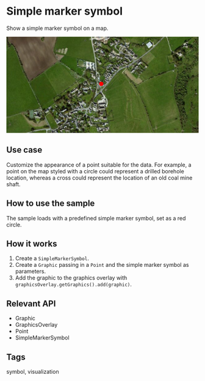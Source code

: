 # Simple marker symbol

Show a simple marker symbol on a map.

![Image of simple marker symbol](SimpleMarkerSymbol.png)

## Use case

Customize the appearance of a point suitable for the data. For example, a point on the map styled with a circle could represent a drilled borehole location, whereas a cross could represent the location of an old coal mine shaft.

## How to use the sample

The sample loads with a predefined simple marker symbol, set as a red circle.

## How it works

1.  Create a `SimpleMarkerSymbol`.
2.  Create a `Graphic` passing in a `Point` and the simple marker symbol as parameters. 
3.  Add the graphic to the graphics overlay with `graphicsOverlay.getGraphics().add(graphic)`.

## Relevant API

*   Graphic
*   GraphicsOverlay
*   Point
*   SimpleMarkerSymbol

## Tags

symbol, visualization
